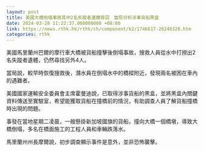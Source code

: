 ```yaml
---
layout: post
title: 美國大橋倒塌事故其中2名失蹤者遺體尋回　當局分析涉事貨船黑盒
date: 2024-03-28 11:22:37.000000000 +08:00
link: https://news.rthk.hk/rthk/ch/component/k2/1746617-20240328.htm
categories: rthk
---
```


美國馬里蘭州巴爾的摩行車大橋被貨船撞擊後倒塌事故，搜救人員從水中打撈出2名失蹤者遺體，仍然尋找另外4人。

當局說，較早時恢復搜救後，潛水員在倒塌水中的橋樑附近，發現兩名被困在車內的遇難者。

美國國家運輸安全委員會主席霍曼迪說，已取得涉事貨船的黑盒，並將黑盒內關鍵資料傳送至實驗室，希望能獲取貨船在撞橋前的情況，有助調查人員了解貨船撞橋時出現的問題。

事發在當地星期二凌晨，一艘懸掛新加坡國旗的貨船，撞向大橋一個橋墩，導致大橋倒塌，多名在橋面施工的工程人員和車輛跌落水。

馬里蘭州州長摩爾說，初步調查顯示事件是意外，並非恐怖襲擊。
